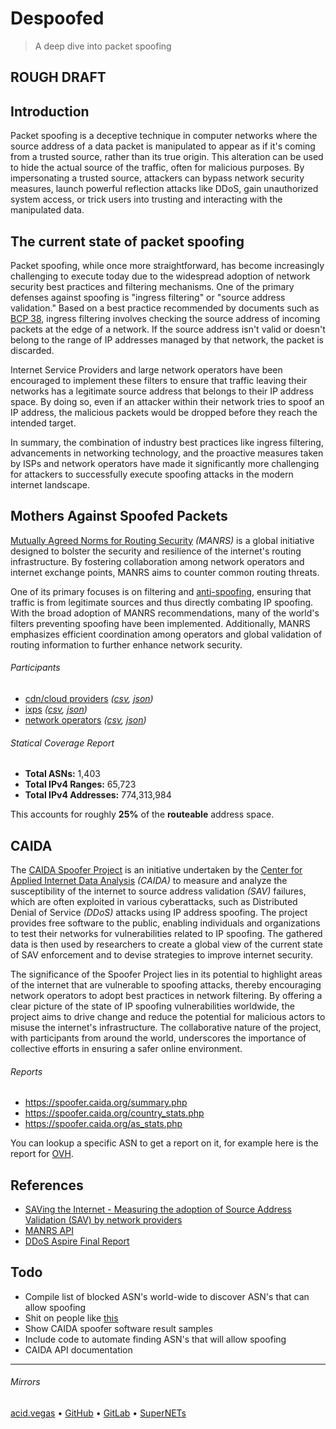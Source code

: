 # Despoofed
> A deep dive into packet spoofing

## ROUGH DRAFT

## Introduction
Packet spoofing is a deceptive technique in computer networks where the source address of a data packet is manipulated to appear as if it's coming from a trusted source, rather than its true origin. This alteration can be used to hide the actual source of the traffic, often for malicious purposes. By impersonating a trusted source, attackers can bypass network security measures, launch powerful reflection attacks like DDoS, gain unauthorized system access, or trick users into trusting and interacting with the manipulated data.

## The current state of packet spoofing
Packet spoofing, while once more straightforward, has become increasingly challenging to execute today due to the widespread adoption of network security best practices and filtering mechanisms. One of the primary defenses against spoofing is "ingress filtering" or "source address validation." Based on a best practice recommended by documents such as [BCP 38](https://www.ietf.org/rfc/bcp/bcp38.html), ingress filtering involves checking the source address of incoming packets at the edge of a network. If the source address isn't valid or doesn't belong to the range of IP addresses managed by that network, the packet is discarded.

Internet Service Providers and large network operators have been encouraged to implement these filters to ensure that traffic leaving their networks has a legitimate source address that belongs to their IP address space. By doing so, even if an attacker within their network tries to spoof an IP address, the malicious packets would be dropped before they reach the intended target.

In summary, the combination of industry best practices like ingress filtering, advancements in networking technology, and the proactive measures taken by ISPs and network operators have made it significantly more challenging for attackers to successfully execute spoofing attacks in the modern internet landscape.

## Mothers Against Spoofed Packets
[Mutually Agreed Norms for Routing Security](https://manrs.org) *(MANRS)* is a global initiative designed to bolster the security and resilience of the internet's routing infrastructure. By fostering collaboration among network operators and internet exchange points, MANRS aims to counter common routing threats.

One of its primary focuses is on filtering and [anti-spoofing](https://www.manrs.org/netops/guide/antispoofing/), ensuring that traffic is from legitimate sources and thus directly combating IP spoofing. With the broad adoption of MANRS recommendations, many of the world's filters preventing spoofing have been implemented. Additionally, MANRS emphasizes efficient coordination among operators and global validation of routing information to further enhance network security.

###### Participants
- [cdn/cloud providers](https://www.manrs.org/cdn-cloud-providers/participants/) *([csv](data/cdn.csv), [json](data/cdn.json))*
- [ixps](https://www.manrs.org/ixps/participants/) *([csv](data/ixp.csv), [json](data/ixp.json))*
- [network operators](https://www.manrs.org/netops/participants/) *([csv](data/netops.csv), [json](data/netops.json))*

###### Statical Coverage Report
- **Total ASNs:** 1,403
- **Total IPv4 Ranges:** 65,723
- **Total IPv4 Addresses:** 774,313,984

This accounts for roughly **25%** of the **routeable** address space.

## CAIDA
The [CAIDA Spoofer Project](https://www.caida.org/projects/spoofer/) is an initiative undertaken by the [Center for Applied Internet Data Analysis](https://www.caida.org/) *(CAIDA)* to measure and analyze the susceptibility of the internet to source address validation *(SAV)* failures, which are often exploited in various cyberattacks, such as Distributed Denial of Service *(DDoS)* attacks using IP address spoofing. The project provides free software to the public, enabling individuals and organizations to test their networks for vulnerabilities related to IP spoofing. The gathered data is then used by researchers to create a global view of the current state of SAV enforcement and to devise strategies to improve internet security.

The significance of the Spoofer Project lies in its potential to highlight areas of the internet that are vulnerable to spoofing attacks, thereby encouraging network operators to adopt best practices in network filtering. By offering a clear picture of the state of IP spoofing vulnerabilities worldwide, the project aims to drive change and reduce the potential for malicious actors to misuse the internet's infrastructure. The collaborative nature of the project, with participants from around the world, underscores the importance of collective efforts in ensuring a safer online environment.

###### Reports
- https://spoofer.caida.org/summary.php
- https://spoofer.caida.org/country_stats.php
- https://spoofer.caida.org/as_stats.php

You can lookup a specific ASN to get a report on it, for example here is the report for [OVH](https://spoofer.caida.org/as.php?asn=16276).

## References
- [SAVing the Internet - Measuring the adoption of Source Address Validation (SAV) by network providers](https://pure.tudelft.nl/ws/portalfiles/portal/115359139/Final_Submission.pdf)
- [MANRS API](https://manrs.stoplight.io/docs/manrs-public-api/38c368e1d6b43-manrs-public-api)
- [DDoS Aspire Final Report](https://www.caida.org/funding/ddos-aspire/ddos-aspire_finalreport.pdf)

## Todo
- Compile list of blocked ASN's world-wide to discover ASN's that can allow spoofing
- Shit on people like [this](https://spoofer.network/)
- Show CAIDA spoofer software result samples
- Include code to automate finding ASN's that will allow spoofing
- CAIDA API documentation

---

###### Mirrors
[acid.vegas](https://git.acid.vegas/despoofed) • [GitHub](https://github.com/acidvegas/despoofed) • [GitLab](https://gitlab.com/acidvegas/despoofed) • [SuperNETs](https://git.supernets.org/acidvegas/despoofed)
